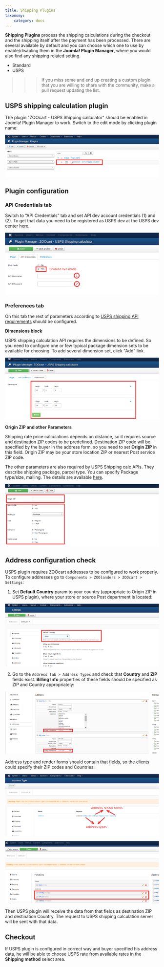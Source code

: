 ```yaml
---
title: Shipping Plugins
taxonomy:
    category: docs
---
```


**Shipping Plugins** process the shipping calculations during the checkout and the shipping itself after the payment has been processed. There are several available by default and you can choose which one to use by enable/disabling them in the **Joomla! Plugin Manager**, where you would also find any shipping related setting.

* Standard
* USPS

>>> If you miss some and end up creating a custom plugin that you are willing to share with the community, make a pull request updating the list.

## USPS shipping calculation plugin

The plugin "ZOOcart - USPS Shipping calculator" should be enabled in Joomla! Plugin Manager to work. Switch to the edit mode by clicking plugin name:

![USPS plugin settings - Plugin manager list](usps-plugin-manager.png)

## Plugin configuration

### API Credentials tab

Switch to “API Credentials” tab and set API dev account credentials (1) and (2). To get that data you need to be registered as USPS dev at the USPS dev center [here](https://registration.shippingapis.com).

![USPS plugin settings - API credentials](usps-plugin-credentials-tab.png)

### Preferences tab

On this tab the rest of parameters according to [USPS shipping API requirements](https://www.usps.com/business/web-tools-apis/price-calculators.htm) should be configured.

**Dimensions block**

USPS shipping calculation API requires the dimensions to be defined. So you need to configure one or few typical package dimension sets to be available for choosing. To add several dimension set, click "Add" link.

![USPS plugin - Dimensions](usps-plugin-dimentions.png)

**Origin ZIP and other Parameters**

Shipping rate price calculations depends on distance, so it requires source and destination ZIP codes to be predefined. Destination ZIP code will be specified by the buyer in the address form, so you need to set **Origin ZIP** in this field. Origin ZIP may be your store location ZIP or nearest Post service ZIP code.

The other parameters are also required by USPS Shipping calc APIs. They describe shipping package, parcel type. You can specify Package type/size, mailing. The details are available [here](http://postcalc.usps.com/).

![USPS plugin - Parameters](usps-plugin-other-params.png)

## Address configuration check

USPS plugin requires ZOOcart addresses to be configured to work properly. To configure addresses go to `Components > ZOOlanders > ZOOcart > Settings`:

1) Set **Default Country** param to your country (appropriate to Origin ZIP in USPS plugin), where your store or source Post department is located:

![Addresss setup - Default address](address-default-country.png)

2) Go to the `Address tab > Address Types` and check that **Country** and **ZIP** fields exist. **Billing Info** properties of these fields should be specified as ZIP and Country appropriately:

![Addresss setup - Layouts](address-layouts.png)

Address type and render forms should contain that fields, so the clients could specify their ZIP codes and Countries:

![Addresss setup - Layouts list](address-layouts-list.png)

![Addresss setup - Render layout](address-render-layout.png)

Then USPS plugin will receive the data from that fields as destination ZIP and destination Country. The request to USPS shipping calculation server will be sent with that data.

## Checkout

If USPS plugin is configured in correct way and buyer specified his address data, he will be able to choose USPS rate from available rates in the **Shipping method** select area.